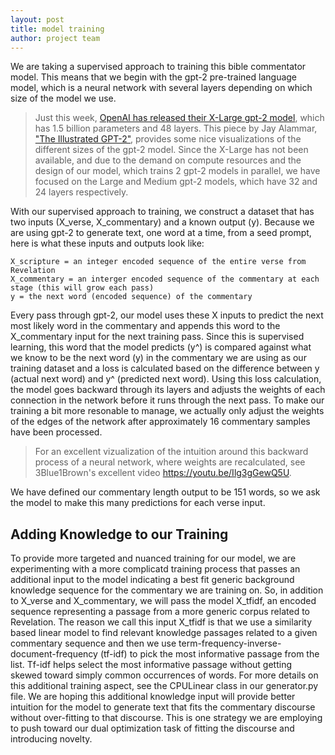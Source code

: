 ```yaml
---
layout: post
title: model training
author: project team
---
```


We are taking a supervised approach to training this bible commentator model. This means that we begin with the gpt-2 pre-trained language model, which is a neural network with several layers depending on which size of the model we use. 
> Just this week, [OpenAI has released their X-Large gpt-2 model](https://openai.com/blog/gpt-2-1-5b-release/), which has 1.5 billion parameters and 48 layers. This piece by Jay Alammar, ["The Illustrated GPT-2"](http://jalammar.github.io/illustrated-gpt2/), provides some nice visualizations of the different sizes of the gpt-2 model. Since the X-Large has not been available, and due to the demand on compute resources and the design of our model, which trains 2 gpt-2 models in parallel, we have focused on the Large and Medium gpt-2 models, which have 32 and 24 layers respectively. 

With our supervised approach to training, we construct a dataset that has two inputs (X_verse, X_commentary) and a known output (y). Because we are using gpt-2 to generate text, one word at a time, from a seed prompt, here is what these inputs and outputs look like:

```
X_scripture = an integer encoded sequence of the entire verse from Revelation
X_commentary = an interger encoded sequence of the commentary at each stage (this will grow each pass)
y = the next word (encoded sequence) of the commentary 
```

Every pass through gpt-2, our model uses these X inputs to predict the next most likely word in the commentary and appends this word to the X_commentary input for the next training pass. Since this is supervised learning, this word that the model predicts (y^) is compared against what we know to be the next word (y) in the commentary we are using as our training dataset and a loss is calculated based on the difference between y (actual next word) and y^ (predicted next word). Using this loss calculation, the model goes backward through its layers and adjusts the weights of each connection in the network before it runs through the next pass. To make our training a bit more resonable to manage, we actually only adjust the weights of the edges of the network after approximately 16 commentary samples have been processed. 
> For an excellent vizualization of the intuition around this backward process of a neural network, where weights are recalculated, see 3Blue1Brown's excellent video https://youtu.be/Ilg3gGewQ5U. 

We have defined our commentary length output to be 151 words, so we ask the model to make this many predictions for each verse input. 

## Adding Knowledge to our Training
To provide more targeted and nuanced training for our model, we are experimenting with a more complicatd training process that passes an additional input to the model indicating a best fit generic background knowledge sequence for the commentary we are training on. So, in addition to X_verse and X_commentary, we will pass the model X_tfidf, an encoded sequence representing a passage from a more generic corpus related to Revelation. The reason we call this input X_tfidf is that we use a similarity based linear model to find relevant knowledge passages related to a given commentary sequence and then we use term-frequency-inverse-document-frequency (tf-idf) to pick the most informative passage from the list. Tf-idf helps select the most informative passage without getting skewed toward simply common occurrences of words. For more details on this additional training aspect, see the CPULinear class in our generator.py file. 
We are hoping this additional knowledge input will provide better intuition for the model to generate text that fits the commentary discourse without over-fitting to that discourse. This is one strategy we are employing to push toward our dual optimization task of fitting the discourse and introducing novelty. 